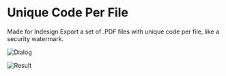 # Unique Code Per File

Made for Indesign
Export a set of .PDF files with unique code per file, like a security watermark.

![Dialog](https://d3crtwyc2nw0fl.cloudfront.net/items/3A2q3s2H3e442t0m0i2u/Screen%20Shot%202019-04-29%20at%2021.42.39.png)

![Result](https://d3crtwyc2nw0fl.cloudfront.net/items/1I042H0r351d3R2D403Z/Screen%20Shot%202019-04-29%20at%2021.49.57.png
)

